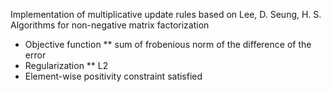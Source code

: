 Implementation of multiplicative update rules based on Lee, D. Seung, H. S. Algorithms for non-negative matrix factorization
* Objective function
    ** sum of frobenious norm of the difference of the error
* Regularization
    ** L2
* Element-wise positivity constraint satisfied